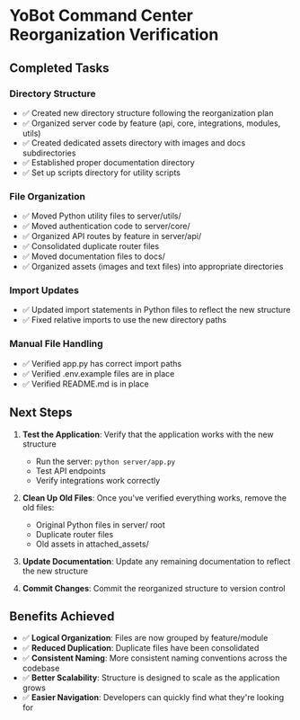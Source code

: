 # YoBot Command Center Reorganization Verification

## Completed Tasks

### Directory Structure
- ✅ Created new directory structure following the reorganization plan
- ✅ Organized server code by feature (api, core, integrations, modules, utils)
- ✅ Created dedicated assets directory with images and docs subdirectories
- ✅ Established proper documentation directory
- ✅ Set up scripts directory for utility scripts

### File Organization
- ✅ Moved Python utility files to server/utils/
- ✅ Moved authentication code to server/core/
- ✅ Organized API routes by feature in server/api/
- ✅ Consolidated duplicate router files
- ✅ Moved documentation files to docs/
- ✅ Organized assets (images and text files) into appropriate directories

### Import Updates
- ✅ Updated import statements in Python files to reflect the new structure
- ✅ Fixed relative imports to use the new directory paths

### Manual File Handling
- ✅ Verified app.py has correct import paths
- ✅ Verified .env.example files are in place
- ✅ Verified README.md is in place

## Next Steps

1. **Test the Application**: Verify that the application works with the new structure
   - Run the server: `python server/app.py`
   - Test API endpoints
   - Verify integrations work correctly

2. **Clean Up Old Files**: Once you've verified everything works, remove the old files:
   - Original Python files in server/ root
   - Duplicate router files
   - Old assets in attached_assets/

3. **Update Documentation**: Update any remaining documentation to reflect the new structure

4. **Commit Changes**: Commit the reorganized structure to version control

## Benefits Achieved

- ✅ **Logical Organization**: Files are now grouped by feature/module
- ✅ **Reduced Duplication**: Duplicate files have been consolidated
- ✅ **Consistent Naming**: More consistent naming conventions across the codebase
- ✅ **Better Scalability**: Structure is designed to scale as the application grows
- ✅ **Easier Navigation**: Developers can quickly find what they're looking for